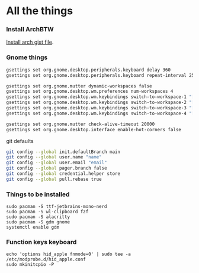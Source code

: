 # All the things

### Install ArchBTW

[Install arch gist file](https://gist.github.com/brunopagno/b395acb60f76df659480f0ef0dd5deb7).

### Gnome things

```bash
gsettings set org.gnome.desktop.peripherals.keyboard delay 360
gsettings set org.gnome.desktop.peripherals.keyboard repeat-interval 25

gsettings set org.gnome.mutter dynamic-workspaces false
gsettings set org.gnome.desktop.wm.preferences num-workspaces 4
gsettings set org.gnome.desktop.wm.keybindings switch-to-workspace-1 "['<Super>1']"
gsettings set org.gnome.desktop.wm.keybindings switch-to-workspace-2 "['<Super>2']"
gsettings set org.gnome.desktop.wm.keybindings switch-to-workspace-3 "['<Super>3']"
gsettings set org.gnome.desktop.wm.keybindings switch-to-workspace-4 "['<Super>4']"

gsettings set org.gnome.mutter check-alive-timeout 20000
gsettings set org.gnome.desktop.interface enable-hot-corners false
```

git defaults
```bash
git config --global init.defaultBranch main
git config --global user.name "name"
git config --global user.email "email"
git config --global pager.branch false
git config --global credential.helper store
git config --global pull.rebase true
```

### Things to be installed

```
sudo pacman -S ttf-jetbrains-mono-nerd
sudo pacman -S wl-clipboard fzf
sudo pacman -S alacritty
sudo pacman -S gdm gnome
systemctl enable gdm
```

### Function keys keyboard

```
echo 'options hid_apple fnmode=0' | sudo tee -a /etc/modprobe.d/hid_apple.conf
sudo mkinitcpio -P
```
